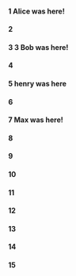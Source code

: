 #### 1 Alice was here!
#### 2
#### 3 3 Bob was here!
#### 4
#### 5 henry was here
#### 6
#### 7 Max was here!
#### 8
#### 9
#### 10
#### 11
#### 12
#### 13
#### 14
#### 15